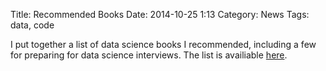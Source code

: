 Title: Recommended Books
Date: 2014-10-25 1:13
Category: News
Tags: data, code

I put together a list of data science books I recommended, including a few
for preparing for data science interviews. The list is availiable 
[here]({filename}/pages/recommended-books.md).
